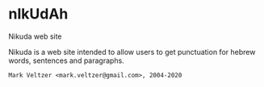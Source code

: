 nIkUdAh
=======

Nikuda web site

Nikuda is a web site intended to allow
users to get punctuation for hebrew words, sentences and paragraphs.

	Mark Veltzer <mark.veltzer@gmail.com>, 2004-2020
